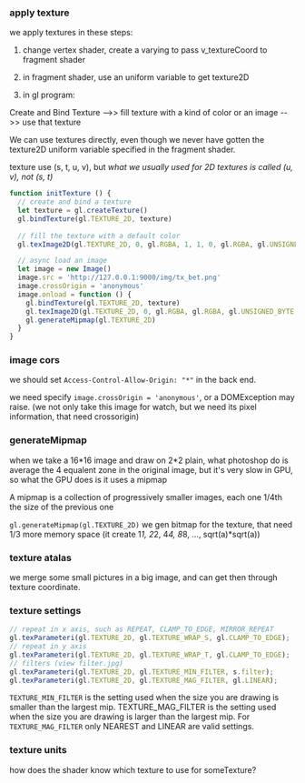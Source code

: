 ### apply texture

we apply textures in these steps: 

1. change vertex shader, create a varying to pass v_textureCoord to fragment shader

2. in fragment shader, use an uniform variable to get texture2D

3. in gl program:

Create and Bind Texture -->> fill texture with a kind of color or an image -->> use that texture

We can use textures directly, even though we never have gotten the texture2D uniform variable specified in the fragment shader.

texture use (s, t, u, v), but *what we usually used for 2D textures is called (u, v), not (s, t)*

```javascript 
function initTexture () {
  // create and bind a texture
  let texture = gl.createTexture()
  gl.bindTexture(gl.TEXTURE_2D, texture)
  
  // fill the texture with a default color
  gl.texImage2D(gl.TEXTURE_2D, 0, gl.RGBA, 1, 1, 0, gl.RGBA, gl.UNSIGNED_BYTE, new Uint8Array([0, 0, 255, 255]))

  // async load an image
  let image = new Image()
  image.src = 'http://127.0.0.1:9000/img/tx_bet.png'
  image.crossOrigin = 'anonymous'
  image.onload = function () {
    gl.bindTexture(gl.TEXTURE_2D, texture)
    gl.texImage2D(gl.TEXTURE_2D, 0, gl.RGBA, gl.RGBA, gl.UNSIGNED_BYTE, image)
    gl.generateMipmap(gl.TEXTURE_2D)
  }
}
```

### image cors

we should set `Access-Control-Allow-Origin: "*"` in the back end.

we need specify `image.crossOrigin = 'anonymous'`, or a DOMException may raise.
(we not only take this image for watch, but we need its pixel information, that need crossorigin)

### generateMipmap

when we take a 16\*16 image and draw on 2\*2 plain, what photoshop do is average the 4 equalent zone in the original image, but it's very slow in GPU, so what the GPU does is it uses a mipmap

A mipmap is a collection of progressively smaller images, each one 1/4th the size of the previous one

`gl.generateMipmap(gl.TEXTURE_2D)` we gen bitmap for the texture, that need 1/3 more memory space (it create 1*1, 2*2, 4*4, 8*8, ..., sqrt(a)*sqrt(a))


### texture atalas

we merge some small pictures in a big image, and can get then through texture coordinate.

### texture settings

```javascript
// repeat in x axis, such as REPEAT, CLAMP_TO_EDGE, MIRROR_REPEAT
gl.texParameteri(gl.TEXTURE_2D, gl.TEXTURE_WRAP_S, gl.CLAMP_TO_EDGE);
// repeat in y axis
gl.texParameteri(gl.TEXTURE_2D, gl.TEXTURE_WRAP_T, gl.CLAMP_TO_EDGE);
// filters (view filter.jpg)
gl.texParameteri(gl.TEXTURE_2D, gl.TEXTURE_MIN_FILTER, s.filter);
gl.texParameteri(gl.TEXTURE_2D, gl.TEXTURE_MAG_FILTER, gl.LINEAR);
```

`TEXTURE_MIN_FILTER` is the setting used when the size you are drawing is smaller than the largest mip. TEXTURE_MAG_FILTER is the setting used when the size you are drawing is larger than the largest mip. For `TEXTURE_MAG_FILTER` only NEAREST and LINEAR are valid settings.

### texture units

how does the shader know which texture to use for someTexture?

